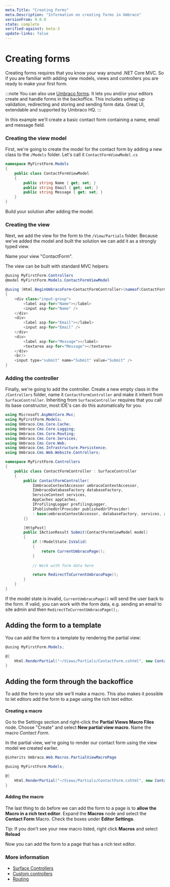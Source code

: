 ```yaml
---
meta.Title: "Creating Forms"
meta.Description: "Information on creating forms in Umbraco"
versionFrom: 9.0.0
state: complete
verified-against: beta-3
update-links: false
---
```



# Creating forms

Creating forms requires that you know your way around .NET Core MVC. So if you are familiar with adding view models, views and controllers you are ready to make your first form.

:::note
You can also use [Umbraco forms](https://umbraco.com/products/umbraco-forms/). It lets you and/or your editors create and handle forms in the backoffice. This includes setting up validation, redirecting and storing and sending form data. Great UI, extendable and supported by Umbraco HQ.
:::

In this example we'll create a basic contact form containing a name, email and message field.

### Creating the view model

First, we're going to create the model for the contact form by adding a new class to the `/Models` folder. Let's call it `ContactFormViewModel.cs`

```csharp
namespace MyFirstForm.Models
{
    public class ContactFormViewModel 
    {
        public string Name { get; set; }
        public string Email { get; set; }
        public string Message { get; set; }
    }
}
```

Build your solution after adding the model.

### Creating the view
Next, we add the view for the form to the `/View/Partials` folder. Because we've added the model and built the solution we can add it as a strongly typed view.

Name your view "ContactForm".

The view can be built with standard MVC helpers:

```csharp
@using MyFirstForm.Controllers
@model MyFirstForm.Models.ContactFormViewModel

@using (Html.BeginUmbracoForm<ContactFormController>(nameof(ContactFormController.Submit)))
{
    <div class="input-group">
        <label asp-for="Name"></label>
        <input asp-for="Name" />
    </div>
    <div>
        <label asp-for="Email"></label>
        <input asp-for="Email" />
    </div>
    <div>
        <label asp-for="Message"></label>
        <textarea asp-for="Message"></textarea>
    </div>
    <br/>
    <input type="submit" name="Submit" value="Submit" />
}
```

### Adding the controller
Finally, we're going to add the controller. Create a new empty class in the `/Controllers` folder, name it `ContactFormController` and make it inherit from `SurfaceController`. Inheriting from `SurfaceController` requires that you call its base constructor, most IDE's can do this automatically for you.

```csharp
using Microsoft.AspNetCore.Mvc;
using MyFirstForm.Models;
using Umbraco.Cms.Core.Cache;
using Umbraco.Cms.Core.Logging;
using Umbraco.Cms.Core.Routing;
using Umbraco.Cms.Core.Services;
using Umbraco.Cms.Core.Web;
using Umbraco.Cms.Infrastructure.Persistence;
using Umbraco.Cms.Web.Website.Controllers;

namespace MyFirstForm.Controllers
{
    public class ContactFormController : SurfaceController
    {
        public ContactFormController(
            IUmbracoContextAccessor umbracoContextAccessor,
            IUmbracoDatabaseFactory databaseFactory,
            ServiceContext services,
            AppCaches appCaches,
            IProfilingLogger profilingLogger,
            IPublishedUrlProvider publishedUrlProvider) 
            : base(umbracoContextAccessor, databaseFactory, services, appCaches, profilingLogger, publishedUrlProvider)
        {}

        [HttpPost]
        public IActionResult Submit(ContactFormViewModel model)
        {
            if (!ModelState.IsValid)
            {
                return CurrentUmbracoPage();
            }
            
            // Work with form data here

            return RedirectToCurrentUmbracoPage();
        }
    }
}
```

If the model state is invalid, `CurrentUmbracoPage()` will send the user back to the form. If valid, you can work with the form data, e.g. sending an email to site admin and then `RedirectToCurrentUmbracoPage();`.

## Adding the form to a template
You can add the form to a template by rendering the partial view:

```csharp
@using MyFirstForm.Models;

@{
    Html.RenderPartial("~/Views/Partials/ContactForm.cshtml", new ContactFormViewModel());
}
```

## Adding the form through the backoffice
To add the form to your site we'll make a macro. This also makes it possible to let editors add the form to a page using the rich text editor.

#### Creating a macro
Go to the Settings section and right-click the __Partial Views Macro Files__ node. Choose "Create" and select __New partial view macro__. Name the macro *Contact Form*.

In the partial view, we're going to render our contact form using the view model we created earlier.

```csharp
@inherits Umbraco.Web.Macros.PartialViewMacroPage

@using MyFirstForm.Models;

@{
    Html.RenderPartial("~/Views/Partials/ContactForm.cshtml", new ContactFormViewModel());
}
```


#### Adding the macro
The last thing to do before we can add the form to a page is to **allow the Macro in a rich text editor**. Expand the __Macros__ node and select the __Contact Form__ Macro. Check the boxes under __Editor Settings__.

Tip: If you don't see your new macro listed, right click __Macros__ and select __Reload__

Now you can add the form to a page that has a rich text editor.

### More information
- [Surface Controllers](../../../Reference/Routing/surface-controllers.md)
- [Custom controllers](../../../Reference/Routing/custom-controllers.md)
- [Routing](../../../Reference/Routing/)
